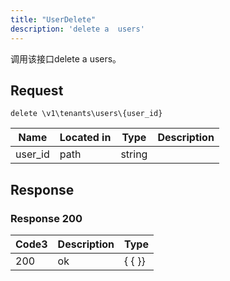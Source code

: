```yaml
---
title: "UserDelete"
description: 'delete a  users'
---
```



调用该接口delete a  users。



## Request


```
delete \v1\tenants\users\{user_id}
```



| Name | Located in | Type | Description | 
| ---- | ---------- | ----------- | ----------- | 
| user_id | path | string |  |  





## Response



### Response  200


| Code3 | Description | Type | 
| ---- | ----------- | ------ | 
| 200 | ok | {   { }} |
 


